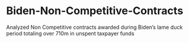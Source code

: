 # Biden-Non-Competitive-Contracts
Analyzed Non Competitive contracts awarded during Biden’s lame duck period totaling over 710m in unspent taxpayer funds
